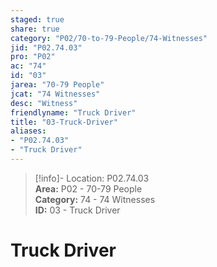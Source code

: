 ```yaml
---  
staged: true  
share: true  
category: "P02/70-to-79-People/74-Witnesses"  
jid: "P02.74.03"  
pro: "P02"  
ac: "74"  
id: "03"  
jarea: "70-79 People"  
jcat: "74 Witnesses"  
desc: "Witness"  
friendlyname: "Truck Driver"  
title: "03-Truck-Driver"  
aliases:   
- "P02.74.03"  
- "Truck Driver"  
---  
```

>[!info]- Location: P02.74.03  
>**Area:** P02 - 70-79 People  
>**Category:** 74 - 74 Witnesses  
>**ID:** 03 - Truck Driver  
  
# Truck Driver  
  
  
